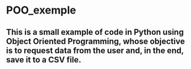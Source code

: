 # POO_exemple

## This is a small example of code in Python using Object Oriented Programming, whose objective is to request data from the user and, in the end, save it to a CSV file.
